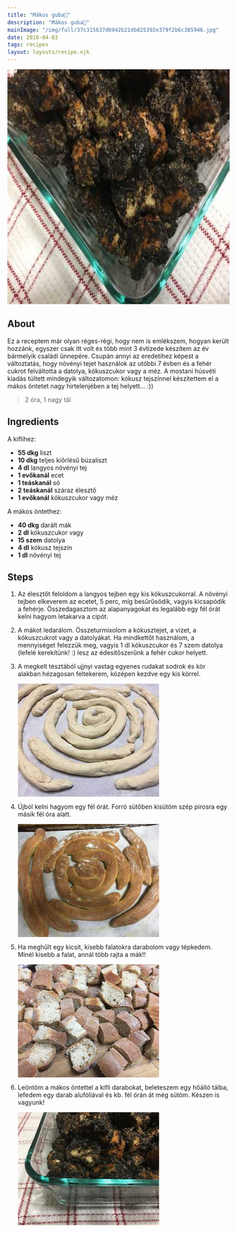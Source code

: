 ```yaml
---
title: "Mákos guba🎄"
description: "Mákos guba🎄"
mainImage: "/img/full/37c315637d6942b21db825392e379f2b6c385946.jpg"
date: 2018-04-03
tags: recipes
layout: layouts/recipe.njk
---
```

                            
<p align="center"><a href="https://cookpad.com/hu/receptek/4696671-makos-guba" rel="Recipe source page"><img width="751" height="532" src="/img/full/37c315637d6942b21db825392e379f2b6c385946.jpg"/></a></p>

## About
<p class="mb-sm">Ez a receptem már olyan réges-régi, hogy nem is emlékszem, hogyan került hozzánk, egyszer csak itt volt és több mint 3 évtizede készítem az év bármelyik családi ünnepére. Csupán annyi az eredetihez képest a változtatás, hogy növényi tejet használok az utóbbi 7 évben és a fehér cukrot felváltotta a datolya, kókuszcukor vagy a méz. A mostani húsvéti kiadás túltett mindegyik változatomon: kókusz tejszínnel készítettem el a mákos öntetet nagy hirtelenjében a tej helyett... :))</p>

> 2 óra, 1 nagy tál 

## Ingredients

A kiflihez:
* **55 dkg** liszt
* **10 dkg** teljes kiőrlésű búzaliszt
* **4 dl** langyos növényi tej
* **1 evőkanál** ecet
* **1 teáskanál** só
* **2 teáskanál** száraz élesztő
* **1 evőkanál** kókuszcukor vagy méz

A mákos öntethez:
* **40 dkg** darált mák
* **2 dl** kókuszcukor vagy
* **15 szem** datolya
* **4 dl** kókusz tejszín
* **1 dl** növényi tej

## Steps

1. Az élesztőt feloldom a langyos tejben egy kis kókuszcukorral. A növényi tejben elkeverem az ecetet, 5 perc, míg besűrűsödik, vagyis kicsapódik a fehérje. Összedagasztom az alapanyagokat és legalább egy fél órát kelni hagyom letakarva a cipót.
 
    <div style="clear: both"/>

2. A mákot ledarálom. Összeturmixolom a kókusztejet, a vizet, a kókuszcukrot vagy a datolyákat. Ha mindkettőt használom, a mennyiséget felezzük meg, vagyis 1 dl kókuszcukor és 7 szem datolya (lefelé kerekítünk! :) lesz az édesítőszerűnk a fehér cukor helyett.
 
    <div style="clear: both"/>

3. A megkelt tésztából ujjnyi vastag egyenes rudakat sodrok és kör alakban hézagosan feltekerem, középen kezdve egy kis körrel.
 
    <p><img width="320" height="256" align="left" src="/img/full/3df0539fff5ce2535aacf1b7c7d1941c26e9518a.jpg"/></p><div style="clear: both"/>

4. Újból kelni hagyom egy fél órát. Forró sütőben kisütöm szép pirosra egy másik fél óra alatt.
 
    <p><img width="320" height="256" align="left" src="/img/full/5a0cc86ded7da111f00128e0e8b1996f8c634872.jpg"/></p><div style="clear: both"/>

5. Ha meghűlt egy kicsit, kisebb falatokra darabolom vagy tépkedem. Minél kisebb a falat, annál több rajta a mák!!
 
    <p><img width="320" height="256" align="left" src="/img/full/4baadd74095c93d3da73f641c618ee35a3d5335e.jpg"/></p><div style="clear: both"/>

6. Leöntöm a mákos öntettel a kifli darabokat, beleteszem egy hőálló tálba, lefedem egy darab alufóliával és kb. fél órán át még sütöm. Készen is vagyunk!
 
    <p><img width="320" height="256" align="left" src="/img/full/69f39721f5fe35f257f5abecb777b6279ee3471d.jpg"/></p><div style="clear: both"/>

